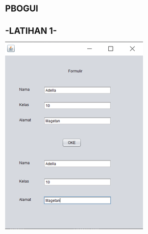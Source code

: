 # PBOGUI
# -LATIHAN 1-
![Alt text](https://github.com/adellaaishwara/PBOGUI/blob/master/GUILat1.PNG)
